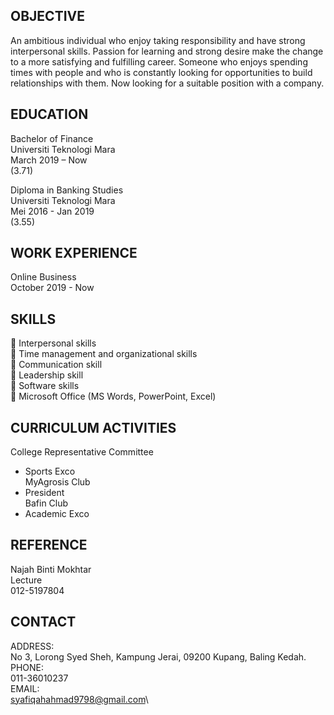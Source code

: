 
## OBJECTIVE  
An ambitious individual who enjoy taking responsibility and have strong interpersonal skills. Passion for learning and strong desire make the change to a more satisfying and fulfilling career. Someone who enjoys spending times with people and who is constantly looking for opportunities to build relationships with them. Now looking for a suitable position with a company.  

## EDUCATION  
Bachelor of Finance  
Universiti Teknologi Mara  
March 2019 – Now  
(3.71)  

Diploma in Banking Studies  
Universiti Teknologi Mara  
Mei 2016 - Jan 2019  
(3.55)  

## WORK EXPERIENCE  
Online Business  
October 2019 - Now  

## SKILLS  
 Interpersonal skills  
 Time management and organizational skills  
 Communication skill  
 Leadership skill  
 Software skills  
 Microsoft Office (MS Words, PowerPoint, Excel)  

## CURRICULUM ACTIVITIES  

College Representative Committee  
- Sports Exco  
MyAgrosis Club  
- President  
Bafin Club  
- Academic Exco  

## REFERENCE  
Najah Binti Mokhtar  
Lecture  
012-5197804  

## CONTACT  

ADDRESS:  
  No 3, Lorong Syed Sheh, Kampung Jerai, 09200 Kupang, Baling Kedah.  
PHONE:  
  011-36010237  
EMAIL:  
  syafiqahahmad9798@gmail.com\
